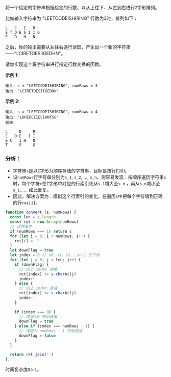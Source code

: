 将一个给定的字符串根据给定的行数，以从上往下、从左到右进行`Z`字形排列。

比如输入字符串为 "LEETCODEISHIRING" 行数为3时，排列如下：

```
L   C   I   R
E T O E S I I G
E   D   H   N
```

之后，你的输出需要从左往右逐行读取，产生出一个新的字符串——"LCIRETOESIIGEDHN"。

请你实现这个将字符串进行指定行数变换的函数。

**示例 1:**
```
输入: s = "LEETCODEISHIRING", numRows = 3
输出: "LCIRETOESIIGEDHN"
```

**示例 2:**
```
输入: s = "LEETCODEISHIRING", numRows = 4
输出: "LDREOEIIECIHNTSG"
解释:

L     D     R
E   O E   I I
E C   I H   N
T     S     G
```

### 分析：
- 字符串`s`是以`Z`字形为顺序存储的字符串，目标是按行打印。
- 设`numRows`行字符串分别为`s_1`, `s_2`, ..., `s_n`，则容易发现：按顺序遍历字符串`s`时，每个字符`c`在`Z`字形中对应的行索引先从`s_1`增大至`s_n` ，再从`s_n`减小至`s_1`…… 如此反复。
- 因此，解决方案为：模拟这个行索引的变化，在遍历`s`中把每个字符填到正确的行`res[i]`。

```js
function convert (s, numRows) {
  const len = s.length
  const ret = new Array(numRows)
  // 边界条件
  if (numRows === 1) return s
  for (let i = 0; i < numRows; i++) {
    ret[i] = ''
  }
  let downFlag = true
  let index = 0 // s0、s1、s2...sn-1 的下标
  for (let j = 0; j < len; j++) {
    if (downFlag) {
      // 向下 index 递增
      ret[index] += s.charAt(j)
      index++
    } else {
      // 向上 index 递减
      ret[index] += s.charAt(j)
      index--
    }
    
    if (index === 0) {
      // 递减为0 开始递增
      downFlag = true
    } else if (index === numRows - 1) {
      // 递增为 numRows - 1 开始递减
      downFlag = false
    }
  }

  return ret.join('')
};
```

时间复杂度`O(n)`。
